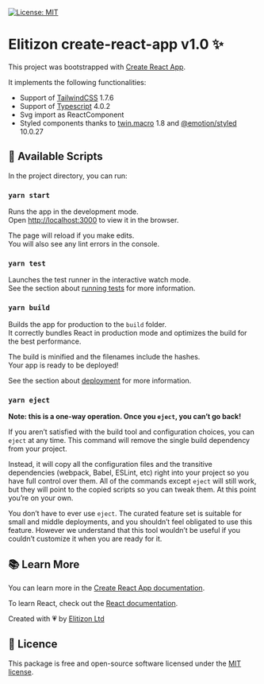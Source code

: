 [![License: MIT](https://img.shields.io/badge/License-MIT-yellow.svg)](https://opensource.org/licenses/MIT)


# Elitizon create-react-app v1.0 ✨

This project was bootstrapped with [Create React App](https://github.com/facebook/create-react-app).

It implements the following functionalities:

- Support of [TailwindCSS](https://tailwindcss.com/) 1.7.6
- Support of [Typescript](https://www.typescriptlang.org/) 4.0.2
- Svg import as ReactComponent
- Styled components thanks to [twin.macro](https://www.npmjs.com/package/twin.macro) 1.8 and [@emotion/styled](https://emotion.sh/docs/styled) 10.0.27

## 🔌 Available Scripts

In the project directory, you can run:

### `yarn start`

Runs the app in the development mode.<br />
Open [http://localhost:3000](http://localhost:3000) to view it in the browser.

The page will reload if you make edits.<br />
You will also see any lint errors in the console.

### `yarn test`

Launches the test runner in the interactive watch mode.<br />
See the section about [running tests](https://facebook.github.io/create-react-app/docs/running-tests) for more information.

### `yarn build`

Builds the app for production to the `build` folder.<br />
It correctly bundles React in production mode and optimizes the build for the best performance.

The build is minified and the filenames include the hashes.<br />
Your app is ready to be deployed!

See the section about [deployment](https://facebook.github.io/create-react-app/docs/deployment) for more information.

### `yarn eject`

**Note: this is a one-way operation. Once you `eject`, you can’t go back!**

If you aren’t satisfied with the build tool and configuration choices, you can `eject` at any time. This command will remove the single build dependency from your project.

Instead, it will copy all the configuration files and the transitive dependencies (webpack, Babel, ESLint, etc) right into your project so you have full control over them. All of the commands except `eject` will still work, but they will point to the copied scripts so you can tweak them. At this point you’re on your own.

You don’t have to ever use `eject`. The curated feature set is suitable for small and middle deployments, and you shouldn’t feel obligated to use this feature. However we understand that this tool wouldn’t be useful if you couldn’t customize it when you are ready for it.

## 📚 Learn More

You can learn more in the [Create React App documentation](https://facebook.github.io/create-react-app/docs/getting-started).

To learn React, check out the [React documentation](https://reactjs.org/).

Created with 💗 by [Elitizon Ltd](https://www.elitizon.com)

## 🔖 Licence

This package is free and open-source software licensed under the [MIT license](https://github.com/elitizon/create-react-app/blob/master/LICENCE.md).
